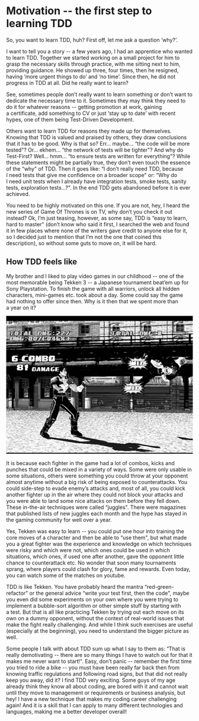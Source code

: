 Motivation -- the first step to learning TDD
===========================================

So, you want to learn TDD, huh? First off, let me ask a question ‘why?’.

I want to tell you a story -- a few years ago, I had an apprentice who wanted to learn TDD. Together we started working on a small project for him to grasp the necessary skills through practice, with me sitting next to him, providing guidance. He showed up three, four times, then he resigned, having ‘more urgent things to do’ and ‘no time’. Since then, he did not progress in TDD at all. Did he really want to learn? 

See, sometimes people don’t really want to learn something or don’t want to dedicate the necessary time to it. Sometimes they may think they need to do it for whatever reasons -- getting promotion at work, gaining a certificate, add something to CV or just ‘stay up to date’ with recent hypes, one of them being Test-Driven Development.

Others want to learn TDD for reasons they made up for themselves. Knowing that TDD is valued and praised by others, they draw conclusions that it has to be good. Why is that so? Err... maybe... “the code will be more tested"? Or... ekhem... “the network of tests will be tighter"? And why do Test-First? Well... hmm... “to ensure tests are written for everything"? While these statements might be partially true, they don’t even touch the essence of the “why" of TDD. Then it goes like: “I don’t really need TDD, because I need tests that give me confidence on a broader scope" or: “Why do I need unit tests when I already have integration tests, smoke tests, sanity tests, exploration tests...?". In the end TDD gets abandoned before it is ever achieved.

You need to be highly motivated on this one. If you are not, hey, I heard the new series of Game Of Thrones is on TV, why don’t you check it out instead? Ok, I’m just teasing, however, as some say, TDD is “easy to learn, hard to master" (don’t know who said it first, I searched the web and found it in few places where none of the writers gave credit to anyone else for it, so I decided just to mention that I’m not the one that coined this description), so without some guts to move on, it will be hard.

How TDD feels like
------------------

My brother and I liked to play video games in our childhood -- one of the most memorable being Tekken 3 -- a Japanese tournament beat’em up for Sony Playstation. To finish the game with all warriors, unlock all hidden characters, mini-games etc. took about a day. Some could say the game had nothing to offer since then. Why is it then that we spent more than a year on it?

![Tekken3](images/Tekken3-gray.png)

It is because each fighter in the game had a lot of combos, kicks and punches that could be mixed in a variety of ways. Some were only usable in some situations, others were something you could throw at your opponent almost anytime without a big risk of being exposed to counterattacks. You could side-step to evade enemy’s attacks and, most of all, you could kick another fighter up in the air where they could not block your attacks and you were able to land some nice attacks on them before they fell down. These in-the-air techniques were called “juggles". There were magazines that published lists of new juggles each month and the hype has stayed in the gaming community for well over a year.

Yes, Tekken was easy to learn -- you could put one hour into training the core moves of a character and then be able to “use them", but what made you a great fighter was the experience and knowledge on which techniques were risky and which were not, which ones could be used in which situations, which ones, if used one after another, gave the opponent little chance to counterattack etc. No wonder that soon many tournaments sprang, where players could clash for glory, fame and rewards. Even today, you can watch some of the matches on youtube.

TDD is like Tekken. You have probably heard the mantra “red-green-refactor" or the general advice “write your test first, then the code", maybe you even did some experiments on your own where you were trying to implement a bubble-sort algorithm or other simple stuff by starting with a test. But that is all like practicing Tekken by trying out each move on its own on a dummy opponent, without the context of real-world issues that make the fight really challenging. And while I think such exercises are useful (especially at the beginning), you need to understand the bigger picture as well.

Some people I talk with about TDD sum up what I say to them as: “That is really demotivating -- there are so many things I have to watch out for that it makes me never want to start!". Easy, don’t panic -- remember the first time you tried to ride a bike -- you must have been really far back then from knowing traffic regulations and following road signs, but that did not really keep you away, did it? I find TDD very exciting. Some guys of my age already think they know all about coding, are bored with it and cannot wait until they move to management or requirements or business analysis, but hey! I have a new technique that makes my coding career challenging again! And it is a skill that I can apply to many different technologies and languages, making me a better developer overall!
